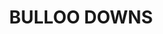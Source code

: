 ---
lastmod: '2025-04-06T06:05:21+00:00'
latitude: -28.59712241
layout: suburb
longitude: 142.8549438
postcode: '4492'
state: QLD
title: BULLOO DOWNS
url: /qld/bulloo-downs/
---